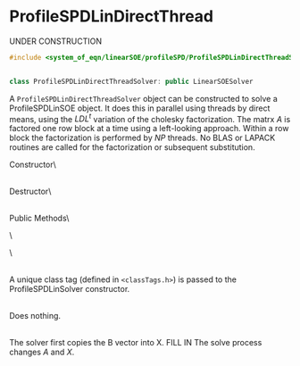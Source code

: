 # ProfileSPDLinDirectThread

UNDER CONSTRUCTION



```cpp
#include <system_of_eqn/linearSOE/profileSPD/ProfileSPDLinDirectThreadSolver.h>


class ProfileSPDLinDirectThreadSolver: public LinearSOESolver
```


A `ProfileSPDLinDirectThreadSolver` object can be constructed to solve a
ProfileSPDLinSOE object. It does this in parallel using threads by
direct means, using the $LDL^t$ variation of the cholesky factorization.
The matrx $A$ is factored one row block at a time using a left-looking
approach. Within a row block the factorization is performed by $NP$
threads. No BLAS or LAPACK routines are called for the factorization or
subsequent substitution.

Constructor\

\
Destructor\

\
Public Methods\

\

\

\
A unique class tag (defined in  `<classTags.h>`) is passed to the
ProfileSPDLinSolver constructor.

\
Does nothing.

\
The solver first copies the B vector into X. FILL IN The solve process
changes $A$ and $X$.
